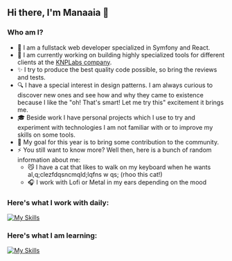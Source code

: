 ## Hi there, I'm Manaaia 👋

### Who am I?
- :briefcase: I am a fullstack web developer specialized in Symfony and React. 
- 🔭 I am currently working on building highly specialized tools for different clients at the [KNPLabs company](https://knplabs.com/en/).
- :sparkles: I try to produce the best quality code possible, so bring the reviews and tests.
- :mag: I have a special interest in design patterns. I am always curious to discover new ones and see how and why they came to existence because I like the "oh! That's smart! Let me try this" excitement it brings me.
- :mortar_board: Beside work I have personal projects which I use to try and experiment with technologies I am not familiar with or to improve my skills on some tools.
- :dart: My goal for this year is to bring some contribution to the community.
- ⚡ You still want to know more? Well then, here is a bunch of random information about me:
  -	:smirk_cat: I have a cat that likes to walk on my keyboard when he wants al,q;clezfdqsncmqld;lqfns w qs; (rhoo this cat!)
  -	:headphones: I work with Lofi or Metal in my ears depending on the mood

### Here's what I work with daily:
[![My Skills](https://skillicons.dev/icons?i=php,js,ts,react,redux,symfony,docker,git)](https://skillicons.dev)

### Here's what I am learning:
[![My Skills](https://skillicons.dev/icons?i=nextjs,python,arduino)](https://skillicons.dev)


<!--
**Manaaia/Manaaia** is a ✨ _special_ ✨ repository because its `README.md` (this file) appears on your GitHub profile.

Here are some ideas to get you started:

- 🔭 I am currently working on building highly specialized tools for different clients at the KNPLabs company.
- 🌱 I’m currently learning ...
- 👯 I’m looking to collaborate on ...
- 🤔 I’m looking for help with ...
- 💬 Ask me about ...
- 📫 How to reach me: ...
- 😄 Pronouns: ...
- ⚡ Fun fact: ...
-->
